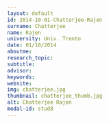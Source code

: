 ```yaml
---
layout: default 
id: 2014-10-01-Chatterjee-Rajen
surname: Chatterjee
name: Rajen
university: Univ. Trento
date: 01/10/2014
aboutme: 
research_topic: 
subtitle: 
advisor: 
keywords: 
website: 
img: chatterjee.jpg
thumbnail: chatterjee_thumb.jpg
alt: Chatterjee Rajen
modal-id: stud8
---
```

